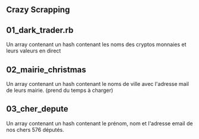 ## Crazy Scrapping

## 01_dark_trader.rb
Un array contenant un hash contenant les noms des cryptos monnaies et leurs valeurs en direct

## 02_mairie_christmas
Un array contenant un hash contenant le noms de ville avec l'adresse mail de leurs mairie. (prend du temps à charger)

## 03_cher_depute
Un array contenant un hash contenant le prénom, nom et l'adresse email de nos chers 576 députés.